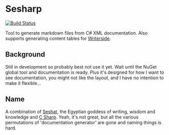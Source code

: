 # Sesharp

[![Build Status](https://github.com/MrKWatkins/Sesharp/actions/workflows/build.yml/badge.svg)](https://github.com/MrKWatkins/Sesharp/actions/workflows/build.yml)

Tool to generate markdown files from C# XML documentation. Also supports generating content tables for [Writerside](https://www.jetbrains.com/writerside/).

## Background

Still in development so probably best not use it yet. Wait until the NuGet global tool and documentation is ready. Plus it's designed for how I want to see documentation,
you might not like the layout, and I have no intention to make it flexible...

## Name

A combination of [Seshat](https://en.wikipedia.org/wiki/Seshat), the Egyptian goddess of writing, wisdom and knowledge and [C Sharp](https://en.wikipedia.org/wiki/C-sharp).
Yeah, it's not great, but all the various permutations of 'documentation generator' are gone and naming things is hard.

